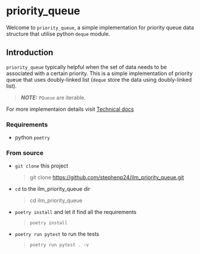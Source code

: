 # priority_queue

Welcome to `priority_queue`, a simple implementation for priority queue data structure that utilise python `deque` module.

## Introduction

`priority_queue` typically helpful when the set of data needs to be associated with a certain priority.
This is a simple implementation of priority queue that uses doubly-linked list (`deque` store the data using doubly-linked list). 

> **_NOTE:_** `PQueue` are iterable.

For more implementaion details visit [Technical docs](TECHNICAL.md)

### Requirements

- python `poetry`

### From source

- `git clone` this project
  
  > git clone https://github.com/stephenp24/ilm_priority_queue.git

- `cd` to the ilm_priority_queue dir

  > cd ilm_priority_queue

- `poetry install` and let it find all the requirements

  > `poetry install`

- `poetry run pytest` to run the tests

  > `poetry run pytest . -v`
